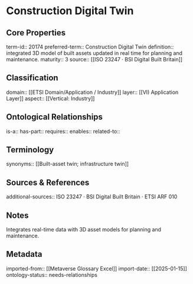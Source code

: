 # Construction Digital Twin

## Core Properties
term-id:: 20174
preferred-term:: Construction Digital Twin
definition:: integrated 3D model of built assets updated in real time for planning and maintenance.
maturity:: 3
source:: [[ISO 23247 · BSI Digital Built Britain]]

## Classification
domain:: [[ETSI Domain/Application / Industry]]
layer:: [[VI) Application Layer]]
aspect:: [[Vertical: Industry]]

## Ontological Relationships
is-a:: 
has-part:: 
requires:: 
enables:: 
related-to:: 

## Terminology
synonyms:: [[Built-asset twin; infrastructure twin]]

## Sources & References
additional-sources:: ISO 23247 · BSI Digital Built Britain · ETSI ARF 010

## Notes
Integrates real-time data with 3D asset models for planning and maintenance.

## Metadata
imported-from:: [[Metaverse Glossary Excel]]
import-date:: [[2025-01-15]]
ontology-status:: needs-relationships